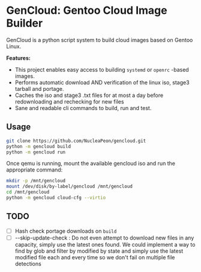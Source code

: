 GenCloud: Gentoo Cloud Image Builder
====================================

GenCloud is a python script system to build cloud images based on Gentoo Linux.

**Features:**

* This project enables easy access to building ``systemd`` or ``openrc`` -based images.
* Performs automatic download AND verification of the linux iso, stage3 tarball and portage.
* Caches the iso and stage3 .txt files for at most a day before redownloading and rechecking for new files
* Sane and readable cli commands to build, run and test.


Usage
-----

```sh
git clone https://github.com/NucleaPeon/gencloud.git
python -m gencloud build
python -m gencloud run
```

Once qemu is running, mount the available gencloud iso and run the appropriate command:

```sh
mkdir -p /mnt/gencloud
mount /dev/disk/by-label/gencloud /mnt/gencloud
cd /mnt/gencloud
python -m gencloud cloud-cfg --virtio
```


TODO
----

* [ ] Hash check portage downloads on ``build``
* [ ] --skip-update-check : Do not even attempt to download new files in any capacity, simply use the latest ones found.
        We could implement a way to find by glob and filter by modified by state and simply use the latest modified file
        each and every time so we don't fail on multiple file detections
